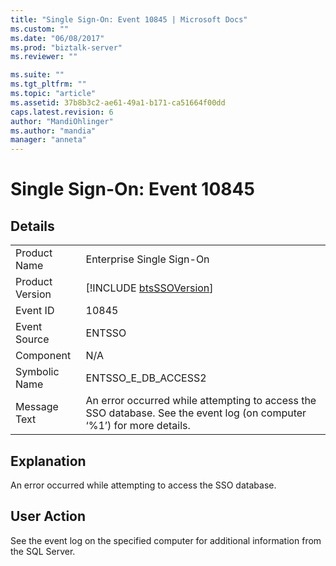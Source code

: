```yaml
---
title: "Single Sign-On: Event 10845 | Microsoft Docs"
ms.custom: ""
ms.date: "06/08/2017"
ms.prod: "biztalk-server"
ms.reviewer: ""

ms.suite: ""
ms.tgt_pltfrm: ""
ms.topic: "article"
ms.assetid: 37b8b3c2-ae61-49a1-b171-ca51664f00dd
caps.latest.revision: 6
author: "MandiOhlinger"
ms.author: "mandia"
manager: "anneta"
---
```

# Single Sign-On: Event 10845
## Details  
  
|                 |                                                                                                                       |
|-----------------|-----------------------------------------------------------------------------------------------------------------------|
|  Product Name   |                                               Enterprise Single Sign-On                                               |
| Product Version |                              [!INCLUDE [btsSSOVersion](../includes/btsssoversion-md.md)]                              |
|    Event ID     |                                                         10845                                                         |
|  Event Source   |                                                        ENTSSO                                                         |
|    Component    |                                                          N/A                                                          |
|  Symbolic Name  |                                                  ENTSSO_E_DB_ACCESS2                                                  |
|  Message Text   | An error occurred while attempting to access the SSO database. See the event log (on computer ‘%1’) for more details. |
  
## Explanation  
 An error occurred while attempting to access the SSO database.  
  
## User Action  
 See the event log on the specified computer for additional information from the SQL Server.